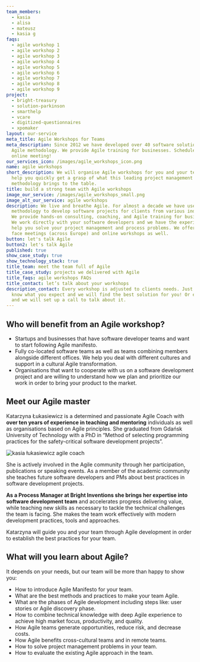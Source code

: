 ```yaml
---
team_members:
  - kasia
  - alisa
  - mateusz
  - kasia g
faqs:
  - agile workshop 1
  - agile workshop 2
  - agile workshop 3
  - agile workshop 4
  - agile workshop 5
  - agile workshop 6
  - agile workshop 7
  - agile workshop 8
  - agile workshop 9
project:
  - bright-treasury
  - solution-parkinson
  - smarthelp
  - vcare
  - digitized-questionnaires
  - xpomaker
layout: our-service
meta_title: Agile Workshops for Teams
meta_description: Since 2012 we have developed over 40 software solutions with
  Agile methodology. We provide Agile training for businesses. Schedule an
  online meeting!
our_services_icon: /images/agile_workshops_icon.png
name: agile workshops
short_description: We will organise Agile workshops for you and your team and
  help you quickly get a grasp of what this leading project management
  methodology brings to the table.
title: build a strong team with Agile workshops
image_our_service: /images/agile_workshops_small.png
image_alt_our_service: agile workshops
description: We live and breathe Agile. For almost a decade we have used Agile
  methodology to develop software projects for clients from various industries.
  We provide hands-on consulting, coaching, and Agile training for businesses.
  We work directly with your software developers and we have the experience to
  help you solve your project management and process problems. We offer face to
  face meetings (across Europe) and online workshops as well.
button: let's talk Agile
button2: let's talk Agile
published: true
show_case_study: true
show_technology_stack: true
title_team: meet the team full of Agile
title_case_study: projects we delivered with Agile
title_faqs: agile workshops FAQs
title_contact: let’s talk about your workshops
description_contact: Every workshop is adjusted to clients needs. Just let us
  know what you expect and we will find the best solution for you! Or email us
  and we will set up a call to talk about it.
---
```

## Who will benefit from an Agile workshop?

* Startups and businesses that have software developer teams and want to start following Agile manifesto.
* Fully co-located software teams as well as teams combining members alongside different offices. We help you deal with different cultures and support in a cultural Agile transformation.
* Organisations that want to cooperate with us on a software development project and are willing to understand how we plan and prioritize our work in order to bring your product to the market.

## Meet our Agile master

Katarzyna Łukasiewicz is a determined and passionate Agile Coach with **over ten years of experience in teaching and mentoring** individuals as well as organisations based on Agile principles. She graduated from Gdańsk University of Technology with a PhD in “Method of selecting programming practices for the safety-critical software development projects”. 

![kasia łukasiewicz agile coach](/images/kasia_agile_coach.png)

She is actively involved in the Agile community through her participation, publications or speaking events. As a member of the academic community she teaches future software developers and PMs about best practices in software development projects.  

**As a Process Manager at Bright Inventions she brings her expertise into software development team** and accelerates progress delivering value, while teaching new skills as necessary to tackle the technical challenges the team is facing. She makes the team work effectively with modern development practices, tools and approaches. 

Katarzyna will guide you and your team through Agile development in order to establish the best practices for your team.

## What will you learn about Agile?

It depends on your needs, but our team will be more than happy to show you:

* How to introduce Agile Manifesto for your team.
* What are the best methods and practices to make your team Agile.
* What are the phases of Agile development including steps like: user stories or Agile discovery phase.
* How to combine technical knowledge with deep Agile experience to achieve high market focus, productivity, and quality.
* How Agile teams generate opportunities, reduce risk, and decrease costs.
* How Agile benefits cross-cultural teams and in remote teams.
* How to solve project management problems in your team.
* How to evaluate the existing Agile approach in the team.